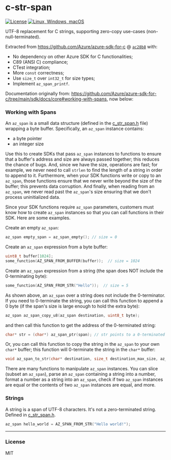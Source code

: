c-str-span
==========

[![License](https://img.shields.io/badge/license-MIT-blue.svg)](https://opensource.org/licenses/MIT)
[![Linux, Windows, macOS](https://github.com/SamuelMarks/c-str-span/actions/workflows/linux-Windows-macOS.yml/badge.svg)](https://github.com/SamuelMarks/c-str-span/actions/workflows/linux-Windows-macOS.yml)

UTF-8 replacement for C strings, supporting zero-copy use-cases (non-null-terminated).

Extracted from https://github.com/Azure/azure-sdk-for-c @ [`ac28b8`](https://github.com/Azure/azure-sdk-for-c/tree/ac28b8af9254798c1e891945e896d2ae2bdf745e) with:
  - No dependency on other Azure SDK for C functionalities;
  - C89 (ANSI C) compliance;
  - CTest integration;
  - More `const` correctness;
  - Use `size_t` over `int32_t` for size types;
  - Implement `az_span_printf`.

Documentation originally from: https://github.com/Azure/azure-sdk-for-c/tree/main/sdk/docs/core#working-with-spans, now below:

### Working with Spans

An `az_span` is a small data structure (defined in the [c_str_span.h](c_str_span/c_str_span.h) file) wrapping a byte buffer. Specifically, an `az_span` instance contains:

  - a byte pointer
  - an integer size

Use this to create SDKs that pass `az_span` instances to functions to ensure that a buffer's address and size are always passed together; this reduces the chance of bugs. And, since we have the size, operations are fast; for example, we never need to call `strlen` to find the length of a string in order to append to it. Furthermore, when your SDK functions write or copy to an `az_span`, those functions ensure that we never write beyond the size of the buffer; this prevents data corruption. And finally, when reading from an `az_span`, we never read past the `az_span`'s size ensuring that we don't process uninitialized data.

Since your SDK functions require `az_span` parameters, customers must know how to create `az_span` instances so that you can call functions in their SDK. Here are some examples.

Create an empty `az_span`:

```C
az_span empty_span = az_span_empty(); // size = 0
```

Create an `az_span` expression from a byte buffer:

```C
uint8_t buffer[1024];
some_function(AZ_SPAN_FROM_BUFFER(buffer));  // size = 1024
```

Create an `az_span` expression from a string (the span does NOT include the 0-terminating byte):

```C
some_function(AZ_SPAN_FROM_STR("Hello"));  // size = 5
```

As shown above, an `az_span` over a string does not include the 0-terminator. If you need to 0-terminate the string, you can call this function to append a 0 byte (if the span's size is large enough to hold the extra byte):

```C
az_span az_span_copy_u8(az_span destination, uint8_t byte);
```

and then call this function to get the address of the 0-terminated string:

```C
char* str = (char*) az_span_ptr(span); // str points to a 0-terminated string
```

Or, you can call this function to copy the string in the `az_span` to your own `char*` buffer; this function will 0-terminate the string in the `char*` buffer:

```C
void az_span_to_str(char* destination, size_t destination_max_size, az_span source);
```

There are many functions to manipulate `az_span` instances. You can slice (subset an `az_span`), parse an `az_span` containing a string into a number, format a number as a string into an `az_span`, check if two `az_span` instances are equal or the contents of two `az_span` instances are equal, and more.

### Strings

A string is a span of UTF-8 characters. It's not a zero-terminated string. Defined in [c_str_span.h](c_str_span/c_str_span.h).

```c
az_span hello_world = AZ_SPAN_FROM_STR("Hello world!");
```

---

### License

MIT
